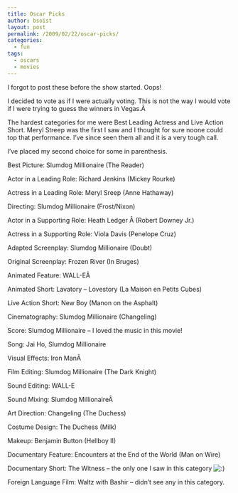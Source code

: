 ```yaml
---
title: Oscar Picks
author: bsoist
layout: post
permalink: /2009/02/22/oscar-picks/
categories:
  - fun
tags:
  - oscars
  - movies
---
```

I forgot to post these before the show started. Oops!

I decided to vote as if I were actually voting. This is not the way I would vote if I were trying to guess the winners in Vegas.Â 

The hardest categories for me were Best Leading Actress and Live Action Short. Meryl Streep was the first I saw and I thought for sure noone could top that performance. I&#8217;ve since seen them all and it is a very tough call.

I&#8217;ve placed my second choice for some in parenthesis.

Best Picture: Slumdog Millionaire (The Reader)

Actor in a Leading Role: Richard Jenkins (Mickey Rourke)

Actress in a Leading Role: Meryl Sreep (Anne Hathaway)

Directing: Slumdog Millionaire (Frost/Nixon)

Actor in a Supporting Role: Heath Ledger Â (Robert Downey Jr.)

Actress in a Supporting Role: Viola Davis (Penelope Cruz)

Adapted Screenplay: Slumdog Millionaire (Doubt)

Original Screenplay: Frozen River (In Bruges)

Animated Feature: WALL-EÂ 

Animated Short: Lavatory &#8211; Lovestory (La Maison en Petits Cubes)

Live Action Short: New Boy (Manon on the Asphalt)

Cinematography: Slumdog Millionaire (Changeling)

Score: Slumdog Millionaire &#8211; I loved the music in this movie!

Song: Jai Ho, Slumdog Millionaire

Visual Effects: Iron ManÂ 

Film Editing: Slumdog Millionaire (The Dark Knight)

Sound Editing: WALL-E

Sound Mixing: Slumdog MillionaireÂ 

Art Direction: Changeling (The Duchess)

Costume Design: The Duchess (Milk)

Makeup: Benjamin Button (Hellboy II)

Documentary Feature: Encounters at the End of the World (Man on Wire)

Documentary Short: The Witness &#8211; the only one I saw in this category <img src='http://archive.whsjr.soistmann.com/oped/wp-includes/images/smilies/icon_smile.gif' alt=':)' class='wp-smiley' /> 

Foreign Language Film: Waltz with Bashir &#8211; didn&#8217;t see any in this category.
